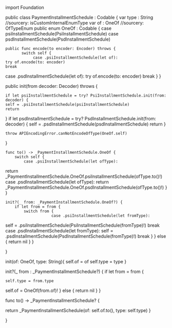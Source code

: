 import Foundation


public class PaymentInstallmentSchedule  : Codable {
var type : String
//sourcery: isCustomInternalEnumType
var of : OneOf
//sourcery: OfTypeEnum
public enum OneOf : Codable {
    case psiInstallmentSchedule(PsiInstallmentSchedule)
case psdInstallmentSchedule(PsdInstallmentSchedule)

    public func encode(to encoder: Encoder) throws {
           switch self {
                case .psiInstallmentSchedule(let of):
    try of.encode(to: encoder)
    break
case .psdInstallmentSchedule(let of):
    try of.encode(to: encoder)
    break
           }
}

public init(from decoder: Decoder) throws {
    
    if let psiInstallmentSchedule = try? PsiInstallmentSchedule.init(from: decoder) {
    self = .psiInstallmentSchedule(psiInstallmentSchedule)
    return
}
if let psdInstallmentSchedule = try? PsdInstallmentSchedule.init(from: decoder) {
    self = .psdInstallmentSchedule(psdInstallmentSchedule)
    return
}
    
    throw APIEncodingError.canNotEncodeOfType(OneOf.self)
}

    func to() -> _PaymentInstallmentSchedule.OneOf {
        switch self {
            case .psiInstallmentSchedule(let ofType):
return _PaymentInstallmentSchedule.OneOf.psiInstallmentSchedule(ofType.to()!)
case .psdInstallmentSchedule(let ofType):
return _PaymentInstallmentSchedule.OneOf.psdInstallmentSchedule(ofType.to()!)
        }
    }
    
    init?(_ from: _PaymentInstallmentSchedule.OneOf?) {
        if let from = from {
            switch from {
                        case .psiInstallmentSchedule(let fromType):
self = .psiInstallmentSchedule(PsiInstallmentSchedule(fromType)!)
break
case .psdInstallmentSchedule(let fromType):
self = .psdInstallmentSchedule(PsdInstallmentSchedule(fromType)!)
break
                    }
        } else {
            return nil
        }
    }

}

init(of: OneOf, type: String){
self.of = of
self.type = type
}

init?(_ from : _PaymentInstallmentSchedule?) {
    if let from = from {

    self.type = from.type
self.of = OneOf(from.of)!
    } else {
    return nil
    }
}

func to() -> _PaymentInstallmentSchedule? {

return _PaymentInstallmentSchedule(of: self.of.to(), type: self.type)
}

}
